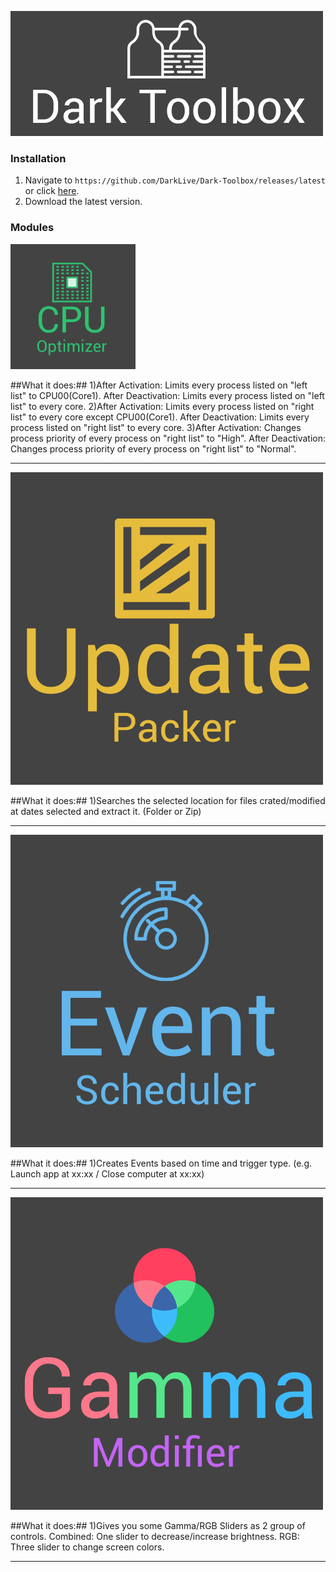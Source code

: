 ![alt text](https://raw.githubusercontent.com/DarkLive/Dark-Toolbox/master/Dark%20Toolbox/Splash.png)

### Installation ###
1. Navigate to `https://github.com/DarkLive/Dark-Toolbox/releases/latest` or click [here](https://github.com/DarkLive/Dark-Toolbox/releases/latest).
2. Download the latest version.

### Modules ###
<img src="https://raw.githubusercontent.com/DarkLive/Dark-Toolbox/master/Dark%20Toolbox/Resources/Dark-Icons/cpuoptimizertile.png" style="width: 200px;"/>

##What it does:##
1)After Activation: Limits every process listed on "left list" to CPU00(Core1).
  After Deactivation: Limits every process listed on "left list" to every core.
2)After Activation: Limits every process listed on "right list" to every core except CPU00(Core1).
  After Deactivation: Limits every process listed on "right list" to every core.
3)After Activation: Changes process priority of every process on "right list" to "High".
  After Deactivation: Changes process priority of every process on "right list" to "Normal".
***

![alt text](https://raw.githubusercontent.com/DarkLive/Dark-Toolbox/master/Dark%20Toolbox/Resources/Dark-Icons/uppackertile.png)

##What it does:##
1)Searches the selected location for files crated/modified at dates selected and extract it. (Folder or Zip)
***

![alt text](https://raw.githubusercontent.com/DarkLive/Dark-Toolbox/master/Dark%20Toolbox/Resources/Dark-Icons/eventscheduletile.png)

##What it does:##
1)Creates Events based on time and trigger type. (e.g. Launch app at xx:xx / Close computer at xx:xx)
***

![alt text](https://raw.githubusercontent.com/DarkLive/Dark-Toolbox/master/Dark%20Toolbox/Resources/Dark-Icons/gammatile.png)

##What it does:##
1)Gives you some Gamma/RGB Sliders as 2 group of controls. Combined: One slider to decrease/increase brightness.
                                                           RGB: Three slider to change screen colors.
***
  
